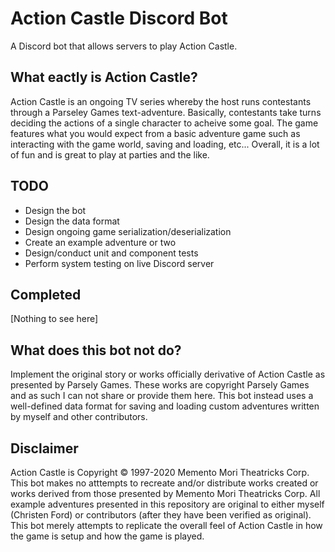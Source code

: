 # Action Castle Discord Bot
A Discord bot that allows servers to play Action Castle.

## What eactly is Action Castle?
Action Castle is an ongoing TV series whereby the host runs contestants through a Parseley Games text-adventure. Basically, contestants take turns deciding the actions of a single character to acheive some goal. The game features what you would expect from a basic adventure game such as interacting with the game world, saving and loading, etc... Overall, it is a lot of fun and is great to play at parties and the like.

## TODO
+ Design the bot
+ Design the data format
+ Design ongoing game serialization/deserialization
+ Create an example adventure or two
+ Design/conduct unit and component tests
+ Perform system testing on live Discord server

## Completed
\[Nothing to see here\]

## What does this bot not do?
Implement the original story or works officially derivative of Action Castle as presented by Parsely Games. These works are copyright Parsely Games and as such I can not share or provide them here. This bot instead uses a well-defined data format for saving and loading custom adventures written by myself and other contributors. 

## Disclaimer
Action Castle is Copyright © 1997-2020 Memento Mori Theatricks Corp. This bot makes no atttempts to recreate and/or distribute works created or works derived from those presented by Memento Mori Theatricks Corp. All example adventures presented in this repository are original to either myself (Christen Ford) or contributors (after they have been verified as original). This bot merely attempts to replicate the overall feel of Action Castle in how the game is setup and how the game is played.
